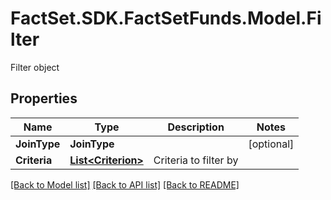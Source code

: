 # FactSet.SDK.FactSetFunds.Model.Filter
Filter object

## Properties

Name | Type | Description | Notes
------------ | ------------- | ------------- | -------------
**JoinType** | **JoinType** |  | [optional] 
**Criteria** | [**List&lt;Criterion&gt;**](Criterion.md) | Criteria to filter by | 

[[Back to Model list]](../README.md#documentation-for-models) [[Back to API list]](../README.md#documentation-for-api-endpoints) [[Back to README]](../README.md)

